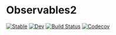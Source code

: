 # Observables2

[![Stable](https://img.shields.io/badge/docs-stable-blue.svg)](https://jkrumbiegel.github.io/Observables2.jl/stable)
[![Dev](https://img.shields.io/badge/docs-dev-blue.svg)](https://jkrumbiegel.github.io/Observables2.jl/dev)
[![Build Status](https://travis-ci.com/jkrumbiegel/Observables2.jl.svg?branch=master)](https://travis-ci.com/jkrumbiegel/Observables2.jl)
[![Codecov](https://codecov.io/gh/jkrumbiegel/Observables2.jl/branch/master/graph/badge.svg)](https://codecov.io/gh/jkrumbiegel/Observables2.jl)
